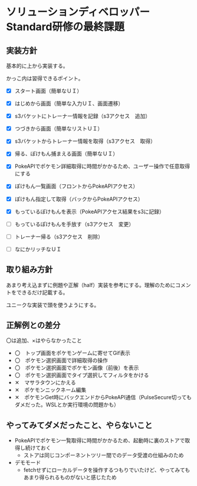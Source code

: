 # ソリューションディベロッパーStandard研修の最終課題

## 実装方針
基本的に上から実装する。

かっこ内は習得できるポイント。
- [x] スタート画面（簡単なＵＩ）
- [x] はじめから画面（簡単な入力ＵＩ、画面遷移）
- [x] s3バケットにトレーナー情報を記録（s3アクセス　追加）
- [x] つづきから画面（簡単なリストＵＩ）
- [x] s3バケットからトレーナー情報を取得（s3アクセス　取得）
- [x] 帰る、ぽけもん捕まえる画面（簡単なＵＩ）
- [x] PokeAPIでポケモン詳細取得に時間がかかるため、ユーザー操作で任意取得にする
- [x] ぽけもん一覧画面（フロントからPokeAPIアクセス）
- [x] ぽけもん指定して取得（バックからPokeAPIアクセス）
- [x] もっているぽけもんを表示（PokeAPIアクセス結果をs3に記録）
- [ ] もっているぽけもんを手放す（s3アクセス　変更）
- [ ] トレーナー帰る（s3アクセス　削除）
- [ ] なにかリッチなＵＩ


## 取り組み方針
あまり考え込まずに例題や正解（half）実装を参考にする。理解のためにコメントをできるだけ記載する。

ユニークな実装で頭を使うようにする。

## 正解例との差分
〇は追加、×はやらなかったこと
- 〇　トップ画面をポケモンゲームに寄せてGif表示
- 〇　ポケモン選択画面で詳細取得の操作
- 〇　ポケモン選択画面でポケモン画像（前後）を表示
- 〇　ポケモン選択画面でタイプ選択してフィルタをかける
- ✕　マサラタウンにかえる
- ✕　ポケモンニックネーム編集
- ✕　ポケモンGet時にバックエンドからPokeAPI通信（PulseSecure切ってもダメだった。WSLとか実行環境の問題かも）

## やってみてダメだったこと、やらないこと
- PokeAPIでポケモン一覧取得に時間がかかるため、起動時に裏のストアで取得し続けておく
  - ストアは同じコンポーネントツリー間でのデータ受渡の仕組みのため
- デモモード
  - fetchせずにローカルデータを操作するつもりでいたけど、やってみてもあまり得られるものがないと感じたため